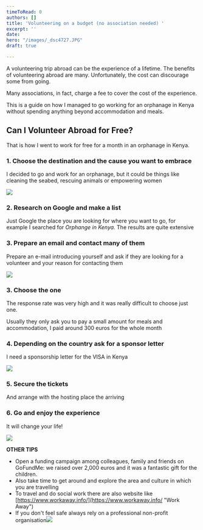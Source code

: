 ```yaml
---
timeToRead: 0
authors: []
title: 'Volunteering on a budget (no association needed) '
excerpt: ''
date: 
hero: "/images/_dsc4727.JPG"
draft: true

---
```

A volunteering trip abroad can be the experience of a lifetime. The benefits of volunteering abroad are many. Unfortunately, the cost can discourage some from going.

Many associations, in fact, charge a fee to cover the cost of the experience.

This is a guide on how I managed to go working for an orphanage in Kenya without spending anything beyond accommodation and meals.

## Can I Volunteer Abroad for Free?

That is how I went to work for free for a month in an orphanage in Kenya.

### 1. Choose the destination and the cause you want to embrace

I decided to go and work for an orphanage, but it could be things like cleaning the seabed, rescuing animals or empowering women

![](/images/_dsc4616.JPG)

### 2. Research on Google and make a list

Just Google the place you are looking for where you want to go, for example I searched for _Orphange in Kenya_. The results are quite extensive

### 3. Prepare an email and contact many of them

Prepare an e-mail introducing yourself and ask if they are looking for a volunteer and your reason for contacting them

![](/images/_dsc4909.JPG)

### 3. Choose the one

The response rate was very high and it was really difficult to choose just one.

Usually they only ask you to pay a small amount for meals and accommodation, I paid around 300 euros for the whole month

### 4. Depending on the country ask for a sponsor letter

I need a sponsorship letter for the VISA in Kenya

![](/images/img_dc6d08a1b86b-1.JPG)

### 5. Secure the tickets

And arrange with the hosting place the arriving

### 6. Go and enjoy the experience

It will change your life!

![](/images/img_9406-2-copy.png)

**OTHER TIPS**

* Open a funding campaign among colleagues, family and friends on GoFundMe: we raised over 2,000 euros and it was a fantastic gift for the children.
* Also take time to get around and explore the area and culture in which you are travelling
* To travel and do social work there are also website like  [https://www.workaway.info/](https://www.workaway.info/ "Work Away")
* If you don't feel safe always rely on a professional non-profit organisation![](/images/_dsc6420.JPG)